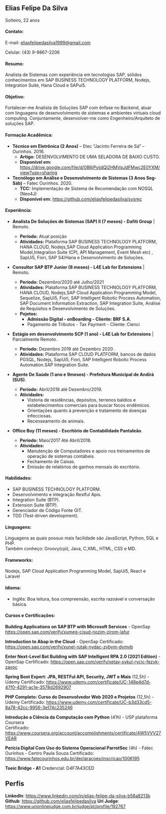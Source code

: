 ## Elias Felipe Da Silva
Solteiro, 22 anos  
#### Contato:
 

E-mail: eliasfelipedasilva1999@gmail.com 

Celular: (43) 9-9867-2206


#### Resumo:
Analista de Sistemas com experiência em tecnologias SAP, sólidos conhecimentos em SAP BUSINESS TECHNOLOGY PLATFORM, Nodejs, Integration Suite, Hana Cloud e SAPui5.

#### Objetivo:
Fortalecer-me Analista de Soluções SAP com ênfase no Backend, atuar com linguagens de desenvolvimento de sistemas e ambientes virtuais cloud computing.
Conjuntamente, desenvolver-me como Engenheiro/Arquiteto de soluções SAP.

#### Formação Acadêmica:
- **Técnico em Eletrônica (2 Anos)** – Etec “Jacinto Ferreira de Sá” – Ourinhos. 2016.
	- **Artigo:** DESENVOLVIMENTO DE UMA SELADORA DE BAIXO CUSTO.
	- **Disponível em:** https://drive.google.com/file/d/0B6jPyijdQl2HMVpJdFMwc2E0YXM/view?usp=sharing
- **Tecnólogo em Análise e Desenvolvimento de Sistemas (3 Anos Seg-Sáb)** – Fatec Ourinhos. 2020.
	- **TCC:** Implementação de Sistema de Recomendação com NOSQL (Neo4J) 
	- **Disponível em:** https://github.com/eliasfelipedasilva/sysrec

#### Experiência:
- **Analista De Soluções de Sistemas (SAP) II (7 meses)  - Dafiti Group** |  Remoto.
	* **Período:** Atual posição
	* **Atividades:** Plataforma SAP BUSINESS TECHNOLOGY PLATFORM, HANA CLOUD, Nodejs,SAP Cloud Application Programming Model,Integration Suite (CPI, API Management, Event Mesh etc) , SapUi5, Fiori, SAP S4/Hana e Desenvolvimento de Soluções.

- **Consultor SAP BTP Junior (8 meses)  - L4E Lab for Extensions** |  Remoto.
	* **Período:** Dezembro/2020 até Julho/2021
	* **Atividades:** Plataforma SAP BUSINESS TECHNOLOGY PLATFORM, HANA CLOUD, Nodejs,SAP Cloud Application Programming Model, Sequelize, SapUi5, Fiori, SAP Intelligent Robotic Process Automation, SAP Document Information Extraction, SAP Integration Suite, Análise de Requisitos e Desenvolvimento de Soluções.
	* **Pojetos:**
		* **Admissão Digital - onBoarding - Cliente: BRF S.A**.
		* Pagamento de Tributos - Tax Payment - Cliente: Cienci

- **Estágio em desenvolvimento SCP (1 ano)  - L4E Lab for Extensions** | Parcialmente Remoto.
	* **Período:** Dezembro 2019 até Dezembro 2020 .
	* **Atividades:** Plataforma SAP CLOUD PLATFORM, bancos de dados PGSQL, Nodejs, SapUi5, Fiori, SAP Intelligent Robotic Process Automation.SAP Integration Suite.
	
- **Agente De Saúde (1 ano e 9meses)  - Prefeitura Municipal de Andirá (SUS)**.
	* **Período:** Abril/2018 até Dezembro/2019.
	* **Atividades:** 
		* Vistoria de residências, depósitos, terrenos baldios e estabelecimentos comerciais para buscar focos endêmicos.
		* Orientações quanto à prevenção e tratamento de doenças infecciosas.
		* Recenseamento de animais.

- **Office Boy (11 meses) - Escritório de Contabilidade Pantaleão**. 
	* **Período:** Maio/2017 Até Abril/2018. 
	* **Atividades:** 
		* Manutenção de Computadores e apoio nos treinamentos de operação de sistemas contábeis.
		* Fechamento de Caixas.
		* Emissão de relatórios de ganhos mensais do escritório.
		
#### Habilidades: 
- SAP BUSINESS TECHNOLOGY PLATFORM.
- Desenvolvimento e integração Restful Apis.
- Integration Suite (BTP).
- Extension Suite (BTP).
- Gerenciador de Código Fonte GIT.
- TDD (Test-driven development).

#### Linguagens: 
Linguagens as quais possuo mais facilidade são JavaScript, Python, SQL e PHP.   
Também conheço: Groovy(cpi), Java, C,XML, HTML, CSS e MD.

#### Frameworks: 
Nodejs, SAP Cloud Application Programming Model, SapUi5, React e Laravel

#### Idioma:
- Inglês: Boa leitura, boa compreensão, escrita razoável e conversação básica.
		
#### Cursos e Certificações:
**Building Applications on SAP BTP with Microsoft Services** - OpenSap
https://open.sap.com/verify/xumeg-cisud-nozim-zirom-lafur

**Introduction to Abap in the Cloud** - OpenSap
Certificado: https://open.sap.com/verify/xunel-rutak-nydac-zybym-dymyb

**Enter Next-Level Bot Building with SAP Intelligent RPA 2.0 (2021 Edition)** - OpenSap
Certificado: https://open.sap.com/verify/xetav-sykul-rycic-fezyk-zavoc

**Spring Boot Expert: JPA, RESTFul API, Security, JWT e Mais** (12,5h) - Udemy
Certificado: https://www.udemy.com/certificate/UC-148e4d7d-47f0-4291-ac1e-3578d2692907

**PHP Completo: Curso do Desenvolvedor Web 2020 e Projetos** (12,5h) - Udemy
Certificado: https://www.udemy.com/certificate/UC-b3d33cd5-8a78-42cc-9956-3e174c235246 

**Introdução a Ciência da Computação com Python** (41h) - USP plataforma Coursera   
Certificado: https://www.coursera.org/account/accomplishments/certificate/4W5VVV27VEAR

**Perícia Digital Com Uso do Sistema Operacional ParrotSec** (4h) - Fatec Ourinhos - Centro Paula Souza
Certificado: https://www.fatecourinhos.edu.br/declaracoes/inscricao/1006195

**Toeic Bridge - A1**
Credencial: D4F7A43CED   

## Perfis 
**LinkedIn**: https://www.linkedin.com/in/elias-felipe-da-silva-b58a8213b  
**Github**: https://github.com/eliasfelipedasilva 
**Uri Judge**: https://www.urionlinejudge.com.br/judge/pt/profile/192767

